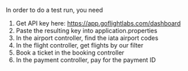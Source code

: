 In order to do a test run, you need
1. Get API key here: https://app.goflightlabs.com/dashboard
2. Paste the resulting key into application.properties
3. In the airport controller, find the iata airport codes
4. In the flight controller, get flights by our filter
5. Book a ticket in the booking controller
6. In the payment controller, pay for the payment ID